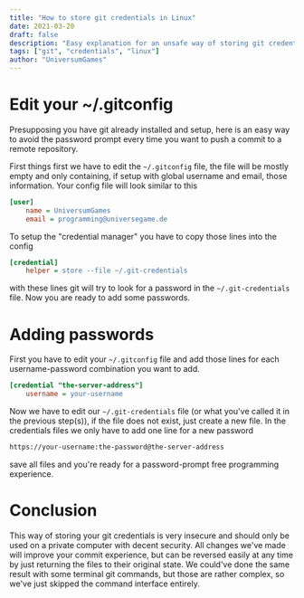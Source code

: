 ```yaml
---
title: "How to store git credentials in Linux"
date: 2021-03-20
draft: false
description: "Easy explanation for an unsafe way of storing git credentials and avoid password prompt"
tags: ["git", "credentials", "linux"]
author: "UniversumGames"
---
```


# Edit your ~/.gitconfig

Presupposing you have git already installed and setup, here is an easy way to avoid the password prompt every time you want to push a commit to a remote repository.

First things first we have to edit the `~/.gitconfig` file, the file will be mostly empty and only containing, if setup with global username and email, those information. Your config file will look similar to this

```ini
[user]
	name = UniversumGames
	email = programming@universegame.de
```

To setup the "credential manager" you have to copy those lines into the config

```ini
[credential]
	helper = store --file ~/.git-credentials
```

with these lines git will try to look for a password in the `~/.git-credentials` file. Now you are ready to add some passwords.

# Adding passwords

First you have to edit your `~/.gitconfig` file and add those lines for each username-password combination you want to add.

```ini
[credential "the-server-address"]
	username = your-username
```

Now we have to edit our `~/.git-credentials` file (or what you've called it in the previous step(s)), if the file does not exist, just create a new file. In the credentials files we only have to add one line for a new password

```txt
https://your-username:the-password@the-server-address
```

save all files and you're ready for a password-prompt free programming experience.

# Conclusion

This way of storing your git credentials is very insecure and should only be used on a private computer with decent security. All changes we've made will improve your commit experience, but can be reversed easily at any time by just returning the files to their original state. We could've done the same result with some terminal git commands, but those are rather complex, so we've just skipped the command interface entirely.
